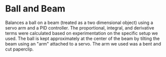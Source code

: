 # Ball and Beam

Balances a ball on a beam (treated as a two dimensional object) using a servo arm and a PID controller. The proportional, integral, and derivative terms were calculated based on experimentation on the specific setup we used. The ball is kept approximately at the center of the beam by tilting the beam using an "arm" attached to a servo. The arm we used was a bent and cut paperclip.
